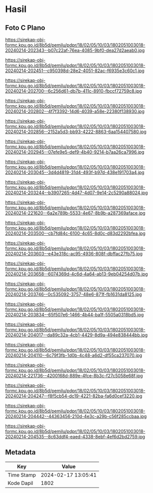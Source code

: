 # Hasil

## Foto C Plano

https://sirekap-obj-formc.kpu.go.id/8b5d/pemilu/pdpr/18/02/05/10/03/1802051003018-20240214-202343--b07c22af-76ea-4085-9bf0-dea27d2aeab0.jpg

https://sirekap-obj-formc.kpu.go.id/8b5d/pemilu/pdpr/18/02/05/10/03/1802051003018-20240214-202451--c950398d-28e2-4051-82ac-f6935e3c60c1.jpg

https://sirekap-obj-formc.kpu.go.id/8b5d/pemilu/pdpr/18/02/05/10/03/1802051003018-20240214-202700--6c256d61-db7b-411c-8910-fbccf72759c8.jpg

https://sirekap-obj-formc.kpu.go.id/8b5d/pemilu/pdpr/18/02/05/10/03/1802051003018-20240214-202802--4f7f3392-14d6-4039-a58e-22380f138930.jpg

https://sirekap-obj-formc.kpu.go.id/8b5d/pemilu/pdpr/18/02/05/10/03/1802051003018-20240214-202856--2152a5d3-bb93-4222-8863-6aa154407580.jpg

https://sirekap-obj-formc.kpu.go.id/8b5d/pemilu/pdpr/18/02/05/10/03/1802051003018-20240214-202945--07efe9e5-def9-4b40-9214-b7aa26ca7996.jpg

https://sirekap-obj-formc.kpu.go.id/8b5d/pemilu/pdpr/18/02/05/10/03/1802051003018-20240214-203045--3d4d4819-31d4-493f-b97d-438e191703a4.jpg

https://sirekap-obj-formc.kpu.go.id/8b5d/pemilu/pdpr/18/02/05/10/03/1802051003018-20240214-203244--b3907265-4d47-4d07-9e14-2c5290a88024.jpg

https://sirekap-obj-formc.kpu.go.id/8b5d/pemilu/pdpr/18/02/05/10/03/1802051003018-20240214-221620--6a2e789b-5533-4e67-8b9b-a287369aface.jpg

https://sirekap-obj-formc.kpu.go.id/8b5d/pemilu/pdpr/18/02/05/10/03/1802051003018-20240214-203500--cb7fd84c-6100-4c65-8d0c-d83d2292bfea.jpg

https://sirekap-obj-formc.kpu.go.id/8b5d/pemilu/pdpr/18/02/05/10/03/1802051003018-20240214-203603--e43e318c-ac95-4936-808f-dbffac27fb75.jpg

https://sirekap-obj-formc.kpu.go.id/8b5d/pemilu/pdpr/18/02/05/10/03/1802051003018-20240214-203658--6074369d-4c6d-4a64-ab13-9eb04254d07b.jpg

https://sirekap-obj-formc.kpu.go.id/8b5d/pemilu/pdpr/18/02/05/10/03/1802051003018-20240214-203746--0c535092-3757-48e6-871f-fb1631da8125.jpg

https://sirekap-obj-formc.kpu.go.id/8b5d/pemilu/pdpr/18/02/05/10/03/1802051003018-20240214-203834--65f507e6-1466-4b44-ba1f-5505a0318bd5.jpg

https://sirekap-obj-formc.kpu.go.id/8b5d/pemilu/pdpr/18/02/05/10/03/1802051003018-20240214-204017--da89c32a-4cb1-4429-8d9a-494e838444bb.jpg

https://sirekap-obj-formc.kpu.go.id/8b5d/pemilu/pdpr/18/02/05/10/03/1802051003018-20240214-204110--6c79f3fb-1d0b-4c48-a6d2-df55ca237070.jpg

https://sirekap-obj-formc.kpu.go.id/8b5d/pemilu/pdpr/18/02/05/10/03/1802051003018-20240214-221736--4200168d-889e-4fce-8b3c-f27c5058e68f.jpg

https://sirekap-obj-formc.kpu.go.id/8b5d/pemilu/pdpr/18/02/05/10/03/1802051003018-20240214-204247--f8f5cb54-dc19-4221-82ba-fa6d0cef3220.jpg

https://sirekap-obj-formc.kpu.go.id/8b5d/pemilu/pdpr/18/02/05/10/03/1802051003018-20240214-204442--44363456-210d-4e3c-a29b-c56f285ccbaa.jpg

https://sirekap-obj-formc.kpu.go.id/8b5d/pemilu/pdpr/18/02/05/10/03/1802051003018-20240214-204535--8c63ddf4-eaed-4338-8ebf-4ef6d2bd2759.jpg


## Metadata

| Key        | Value               |
| ---------- | ------------------- |
| Time Stamp | 2024-02-17 13:05:41 |
| Kode Dapil | 1802                |



